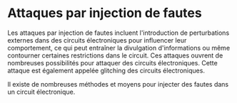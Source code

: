 # Attaques par injection de fautes

Les attaques par injection de fautes incluent l'introduction de perturbations externes dans des circuits électroniques pour influencer leur comportement, ce qui peut entraîner la divulgation d'informations ou même contourner certaines restrictions dans le circuit. Ces attaques ouvrent de nombreuses possibilités pour attaquer des circuits électroniques. Cette attaque est également appelée glitching des circuits électroniques.

Il existe de nombreuses méthodes et moyens pour injecter des fautes dans un circuit électronique.
